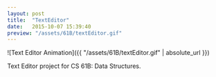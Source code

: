 ```yaml
---
layout: post
title:  "TextEditor"
date:   2015-10-07 15:39:40
preview: "/assets/61B/textEditor.gif"
---
```


![Text Editor Animation]({{ "/assets/61B/textEditor.gif" | absolute_url }})

Text Editor project for CS 61B: Data Structures.

